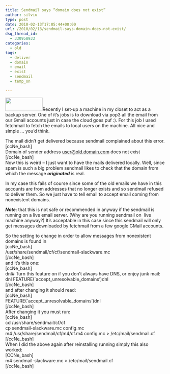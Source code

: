```yaml
---
title: Sendmail says “domain does not exist”
author: silviu
type: post
date: 2010-02-13T17:05:44+00:00
url: /2010/02/13/sendmail-says-domain-does-not-exist/
dsq_thread_id:
  - 330958933
categories:
  - old
tags:
  - deliver
  - domain
  - email
  - exist
  - sendmail
  - temp_on

---
```

[<img decoding="async" loading="lazy" class="alignleft size-full wp-image-722" title="sendmail" src="http://blog.silviuvulcan.ro/wp-content/uploads/sites/2/2010/02/sendmail.jpg" alt="" width="117" height="42" />][1]Recently I set-up a machine in my closet to act as a backup server. One of it&#8217;s jobs is to download via pop3 all the email from our Gmail accounts just in case the cloud goes puf :). For this job I used fetchmail to fetch the emails to local users on the machine. All nice and simple &#8230; you&#8217;d think.

The mail didn&#8217;t get delivered because sendmail complained about this error.  
[ccNe_bash]  
Domain of sender address user@old.domain.com does not exist  
[/ccNe_bash]  
Now this is weird &#8211; I just want to have the mails delivered locally. Well, since spam is such a big problem sendmail likes to check that the domain from which the message _**originated**_ is real.

In my case this fails of course since some of the old emails we have in this accounts are from addresses that no longer exists and so sendmail refused to deliver them. So we just have to tell email to accept email coming from nonexistent domains.

_**Note**_: that this is not safe or recommended in anyway if the sendmail is running on a live email server. (Why are you running sendmail on  live machine anyway?) It&#8217;s acceptable in this case since this sendmail will only get messages downloaded by fetchmail from a few google GMail accounts.

So the setting to change in order to allow messages from nonexistent domains is found in  
[ccNe_bash]  
/usr/share/sendmail/cf/cf/sendmail-slackware.mc  
[/ccNe_bash]  
and it&#8217;s this one:  
[ccNe_bash]  
dnl# Turn this feature on if you don&#8217;t always have DNS, or enjoy junk mail:  
dnl FEATURE(\`accept\_unresolvable\_domains&#8217;)dnl  
[/ccNe_bash]  
and after changing it should read:  
[ccNe_bash]  
FEATURE(\`accept\_unresolvable\_domains&#8217;)dnl  
[/ccNe_bash]  
After changing it you must run:  
[ccNe_bash]  
cd /usr/share/sendmail/cf/cf  
cp sendmail-slackware.mc config.mc  
m4 /usr/share/sendmail/cf/m4/cf.m4 config.mc > /etc/mail/sendmail.cf  
[/ccNe_bash]  
When I did the above again after reinstalling running simply this also worked:  
[CCNe_bash]  
m4 sendmail-slackware.mc > /etc/mail/sendmail.cf  
[/ccNe_bash]

 [1]: http://blog.silviuvulcan.ro/wp-content/uploads/sites/2/2010/02/sendmail.jpg